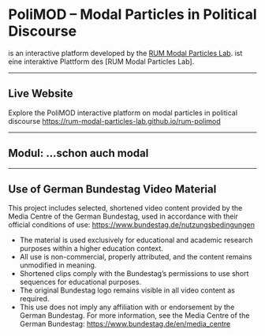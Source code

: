 # PoliMOD – Modal Particles in Political Discourse
is an interactive platform developed by the [RUM Modal Particles Lab](https://github.com/rum-modal-particles-lab).
ist eine interaktive Plattform des [RUM Modal Particles Lab].

---

## Live Website
Explore the PoliMOD interactive platform on modal particles in political discourse
https://rum-modal-particles-lab.github.io/rum-polimod

---

## Modul: ...schon auch modal

---
## Use of German Bundestag Video Material

This project includes selected, shortened video content provided by the Media Centre of the German Bundestag, used in accordance with their official conditions of use: https://www.bundestag.de/nutzungsbedingungen
   - The material is used exclusively for educational and academic research purposes within a higher education context.
   - All use is non-commercial, properly attributed, and the content remains unmodified in meaning.
   - Shortened clips comply with the Bundestag’s permissions to use short sequences for educational purposes.
   - The original Bundestag logo remains visible in all video content as required.
   - This use does not imply any affiliation with or endorsement by the German Bundestag.
For more information, see the Media Centre of the German Bundestag: https://www.bundestag.de/en/media_centre
